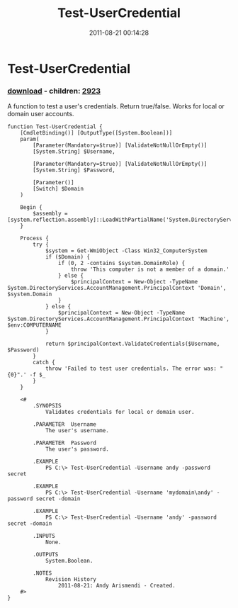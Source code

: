 ﻿---
pid:            2922
poster:         Andy Arismendi
title:          Test-UserCredential
date:           2011-08-21 00:14:28
format:         posh
parent:         0
parent:         0
children:       2923
---

# Test-UserCredential

### [download](2922.ps1) - children: [2923](2923.md)

A function to test a user's credentials. Return true/false. Works for local or domain user accounts.

```posh
function Test-UserCredential {
	[CmdletBinding()] [OutputType([System.Boolean])]
	param(
		[Parameter(Mandatory=$true)] [ValidateNotNullOrEmpty()]
		[System.String] $Username,

		[Parameter(Mandatory=$true)] [ValidateNotNullOrEmpty()]
		[System.String] $Password,
		
		[Parameter()]
		[Switch] $Domain
	)
	
	Begin {
		$assembly = [system.reflection.assembly]::LoadWithPartialName('System.DirectoryServices.AccountManagement')
	}
	
	Process {
		try {
			$system = Get-WmiObject -Class Win32_ComputerSystem
			if ($Domain) {
				if (0, 2 -contains $system.DomainRole) {
					throw 'This computer is not a member of a domain.'
				} else {
					$principalContext = New-Object -TypeName System.DirectoryServices.AccountManagement.PrincipalContext 'Domain', $system.Domain
				}
			} else {
				$principalContext = New-Object -TypeName System.DirectoryServices.AccountManagement.PrincipalContext 'Machine', $env:COMPUTERNAME
			}
			
			return $principalContext.ValidateCredentials($Username, $Password)
		}
		catch {
			throw 'Failed to test user credentials. The error was: "{0}".' -f $_
		}
	}
	
	<#
		.SYNOPSIS
			Validates credentials for local or domain user.
		
		.PARAMETER  Username
			The user's username.
	
		.PARAMETER  Password
			The user's password.
	
		.EXAMPLE
			PS C:\> Test-UserCredential -Username andy -password secret
	
		.EXAMPLE
			PS C:\> Test-UserCredential -Username 'mydomain\andy' -password secret -domain

		.EXAMPLE
			PS C:\> Test-UserCredential -Username 'andy' -password secret -domain
	
		.INPUTS
			None.
	
		.OUTPUTS
			System.Boolean.
	
		.NOTES
			Revision History
				2011-08-21: Andy Arismendi - Created.	
	#>
}
```
